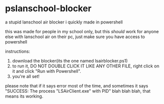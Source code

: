 # pslanschool-blocker
a stupid lanschool air blocker i quickly made in powershell

this was made for people in my school only, but this *should* work for anyone else with lanschool air on their pc, just make sure you have access to powershell

instructions:
1. download the blocker(its the one named lsairblocker.ps1)
2. to run it, DO NOT DOUBLE CLICK IT LIKE ANY OTHER FILE, right click on it and click "Run with Powershell".
3. you're all set!

please note that if it says error most of the time, and sometimes it says "SUCCESS: The process "LSAirClient.exe" with PID" blah blah blah, that means its working.

